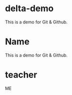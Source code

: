 # delta-demo
This is a demo for Git &amp; Github.

# Name
This is a demo for Git &amp; Github.

# teacher
ME
